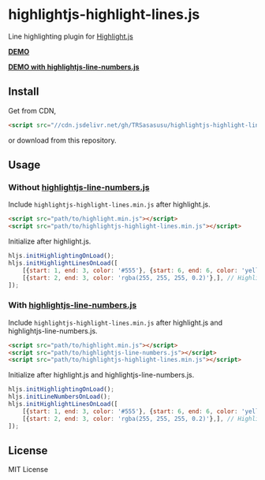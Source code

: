 # highlightjs-highlight-lines.js
Line highlighting plugin for [Highlight.js](https://highlightjs.org/)

**[DEMO](https://trsasasusu.github.io/highlightjs-highlight-lines.js/)**

**[DEMO with highlightjs-line-numbers.js](https://trsasasusu.github.io/highlightjs-highlight-lines.js/line-numbers.html)**

## Install

Get from CDN,

```html
<script src="//cdn.jsdelivr.net/gh/TRSasasusu/highlightjs-highlight-lines.js@1.1.3/highlightjs-highlight-lines.min.js"></script>
```

or download from this repository.

## Usage

### Without [highlightjs-line-numbers.js](https://github.com/wcoder/highlightjs-line-numbers.js/)
Include `highlightjs-highlight-lines.min.js` after highlight.js.

```html
<script src="path/to/highlight.min.js"></script>
<script src="path/to/highlightjs-highlight-lines.min.js"></script>
```

Initialize after highlight.js.

```js
hljs.initHighlightingOnLoad();
hljs.initHighlightLinesOnLoad([
    [{start: 1, end: 3, color: '#555'}, {start: 6, end: 6, color: 'yellow'},], // Highlight some lines in the first code block.
    [{start: 2, end: 3, color: 'rgba(255, 255, 255, 0.2)'},], // Highlight some lines in the second code block.
]);
```

### With [highlightjs-line-numbers.js](https://github.com/wcoder/highlightjs-line-numbers.js/)
Include `highlightjs-highlight-lines.min.js` after highlight.js and highlightjs-line-numbers.js.

```html
<script src="path/to/highlight.min.js"></script>
<script src="path/to/highlightjs-line-numbers.js"></script>
<script src="path/to/highlightjs-highlight-lines.min.js"></script>
```

Initialize after highlight.js and highlightjs-line-numbers.js.

```js
hljs.initHighlightingOnLoad();
hljs.initLineNumbersOnLoad();
hljs.initHighlightLinesOnLoad([
    [{start: 1, end: 3, color: '#555'}, {start: 6, end: 6, color: 'yellow'},], // Highlight some lines in the first code block.
    [{start: 2, end: 3, color: 'rgba(255, 255, 255, 0.2)'},], // Highlight some lines in the second code block.
]);
```

## License
MIT License
